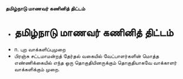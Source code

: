 **தமிழ்நாடு மாணவர் கணினித் திட்டம்**
- # தமிழ்நாடு மாணவர் கணினித் திட்டம்
- n. புற வாக்களிப்புமுறை
- பிரஞ்சு சட்டமாமன்றத் தேர்தல் வகையில் வேட்பாளர்களின் மொத்த எண்ணிக்கையில் எந்த ஒரு தொகுதியினருக்கும் தொகுதியாகவே வாக்காளர் வாக்களிக்கும் முறை.

